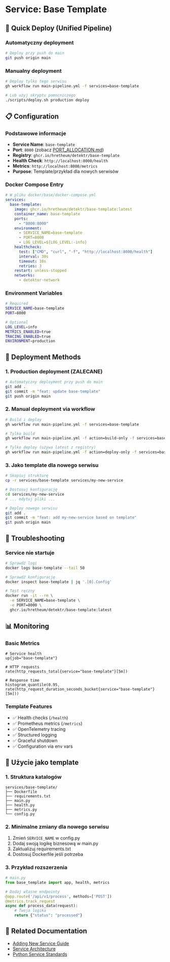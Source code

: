 # Service: Base Template

## 🚀 Quick Deploy (Unified Pipeline)

### Automatyczny deployment
```bash
# Deploy przy push do main
git push origin main
```

### Manualny deployment
```bash
# Deploy tylko tego serwisu
gh workflow run main-pipeline.yml -f services=base-template

# Lub użyj skryptu pomocniczego
./scripts/deploy.sh production deploy
```

## 📋 Configuration

### Podstawowe informacje
- **Service Name**: `base-template`
- **Port**: `8000` (zobacz [PORT_ALLOCATION.md](../PORT_ALLOCATION.md))
- **Registry**: `ghcr.io/hretheum/detektr/base-template`
- **Health Check**: `http://localhost:8000/health`
- **Metrics**: `http://localhost:8000/metrics`
- **Purpose**: Template/przykład dla nowych serwisów

### Docker Compose Entry
```yaml
# W pliku docker/base/docker-compose.yml
services:
  base-template:
    image: ghcr.io/hretheum/detektr/base-template:latest
    container_name: base-template
    ports:
      - "8000:8000"
    environment:
      - SERVICE_NAME=base-template
      - PORT=8000
      - LOG_LEVEL=${LOG_LEVEL:-info}
    healthcheck:
      test: ["CMD", "curl", "-f", "http://localhost:8000/health"]
      interval: 30s
      timeout: 10s
      retries: 3
    restart: unless-stopped
    networks:
      - detektor-network
```

### Environment Variables
```bash
# Required
SERVICE_NAME=base-template
PORT=8000

# Optional
LOG_LEVEL=info
METRICS_ENABLED=true
TRACING_ENABLED=true
ENVIRONMENT=production
```

## 🔧 Deployment Methods

### 1. Production deployment (ZALECANE)
```bash
# Automatyczny deployment przy push do main
git add .
git commit -m "feat: update base-template"
git push origin main
```

### 2. Manual deployment via workflow
```bash
# Build i deploy
gh workflow run main-pipeline.yml -f services=base-template

# Tylko build
gh workflow run main-pipeline.yml -f action=build-only -f services=base-template

# Tylko deploy (używa latest z registry)
gh workflow run main-pipeline.yml -f action=deploy-only -f services=base-template
```

### 3. Jako template dla nowego serwisu
```bash
# Skopiuj strukturę
cp -r services/base-template services/my-new-service

# Dostosuj konfigurację
cd services/my-new-service
# ... edytuj pliki ...

# Deploy nowego serwisu
git add .
git commit -m "feat: add my-new-service based on template"
git push origin main
```

## 🔧 Troubleshooting

### Service nie startuje
```bash
# Sprawdź logi
docker logs base-template --tail 50

# Sprawdź konfigurację
docker inspect base-template | jq '.[0].Config'

# Test ręczny
docker run -it --rm \
  -e SERVICE_NAME=base-template \
  -e PORT=8000 \
  ghcr.io/hretheum/detektr/base-template:latest
```

## 📊 Monitoring

### Basic Metrics
```promql
# Service health
up{job="base-template"}

# HTTP requests
rate(http_requests_total{service="base-template"}[5m])

# Response time
histogram_quantile(0.95, rate(http_request_duration_seconds_bucket{service="base-template"}[5m]))
```

### Template Features
- ✅ Health checks (`/health`)
- ✅ Prometheus metrics (`/metrics`)
- ✅ OpenTelemetry tracing
- ✅ Structured logging
- ✅ Graceful shutdown
- ✅ Configuration via env vars

## 🎯 Użycie jako template

### 1. Struktura katalogów
```
services/base-template/
├── Dockerfile
├── requirements.txt
├── main.py
├── health.py
├── metrics.py
└── config.py
```

### 2. Minimalne zmiany dla nowego serwisu
1. Zmień `SERVICE_NAME` w config.py
2. Dodaj swoją logikę biznesową w main.py
3. Zaktualizuj requirements.txt
4. Dostosuj Dockerfile jeśli potrzeba

### 3. Przykład rozszerzenia
```python
# main.py
from base_template import app, health, metrics

# Dodaj własne endpointy
@app.route('/api/v1/process', methods=['POST'])
@metrics.track_request
async def process_data(request):
    # Twoja logika
    return {"status": "processed"}
```

## 🔗 Related Documentation
- [Adding New Service Guide](../guides/new-service.md)
- [Service Architecture](../../architecture/services/README.md)
- [Python Service Standards](../../standards/python-services.md)
